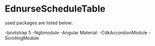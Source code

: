# EdnurseScheduleTable
used packages are listed below:

-bootstrap 5
-Ngbmodule 
-Angular Material: 
  -CdkAccordionModule
  -ScrollingModule